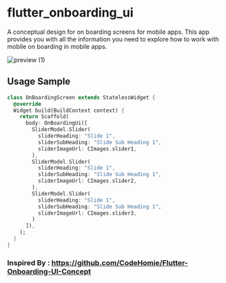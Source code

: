 # flutter_onboarding_ui

A conceptual design for on boarding screens for mobile apps. This app provides you with all the information you need to explore how to work with mobile on boarding in mobile apps.

![preview (1)](https://github.com/ishaquehassan/FlutterOnBoardingUIPackage/blob/master/demo.png?raw=true)

## Usage Sample
```dart
class OnBoardingScreen extends StatelessWidget {
  @override
  Widget build(BuildContext context) {
    return Scaffold(
      body: OnBoardingUi([
        SliderModel.Slider(
          sliderHeading: "Slide 1",
          sliderSubHeading: "Slide Sub Heading 1",
          sliderImageUrl: CImages.slider1,
        ),
        SliderModel.Slider(
          sliderHeading: "Slide 1",
          sliderSubHeading: "Slide Sub Heading 1",
          sliderImageUrl: CImages.slider2,
        ),
        SliderModel.Slider(
          sliderHeading: "Slide 1",
          sliderSubHeading: "Slide Sub Heading 1",
          sliderImageUrl: CImages.slider3,
        )
      ]),
    );
  }
}

```

### Inspired By : https://github.com/CodeHomie/Flutter-Onboarding-UI-Concept

